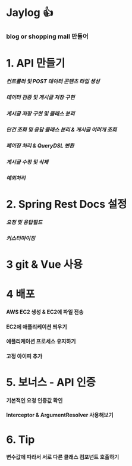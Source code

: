 # Jaylog 👍
### blog or shopping mall 만들어 

# 1. API 만들기
##### 컨트롤러 및 POST 데이터 콘텐츠 타입 생성
##### 데이터 검증 및 게시글 저장 구현
##### 게시글 저장 구현 및 클래스 분리
##### 단건 조회 및 응답 클래스 분리 & 게시글 여러개 조회
##### 페이징 처리 & QueryDSL 변환
##### 게시글 수정 및 삭제
##### 예외처리


# 2. Spring Rest Docs 설정
##### 요청 및 응답필드
##### 커스터마이징


# 3 git & Vue 사용


# 4 배포
#### AWS EC2 생성 & EC2에 파일 전송
#### EC2에 애플리케이션 띄우기
#### 애플리케이션 프로세스 유지하기
#### 고정 아이피 추가

# 5. 보너스 - API 인증
#### 기본적인 요청 인증값 확인
#### Interceptor & ArgumentResolver 사용해보기

# 6. Tip
#### 변수값에 따라서 서로 다른 클래스 컴포넌트 호출하기
